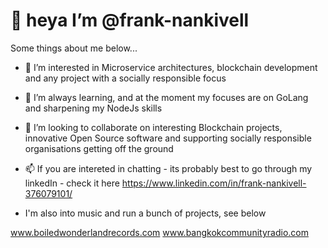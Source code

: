 # 🤙 heya I’m @frank-nankivell

Some things about me below...

- 👀 I’m interested in Microservice architectures, blockchain development and any project with a socially responsible focus
- 🌱 I’m always learning, and at the moment my focuses are on GoLang and sharpening my NodeJs skills
- 💞️ I’m looking to collaborate on interesting Blockchain projects, innovative Open Source software and supporting socially responsible organisations getting off the ground
- 📫 If you are intereted in chatting - its probably best to go through my linkedIn - check it here https://www.linkedin.com/in/frank-nankivell-376079101/

- I'm also into music and run a bunch of projects, see below

www.boiledwonderlandrecords.com
www.bangkokcommunityradio.com

<!---
frank-nankivell/frank-nankivell is a ✨ special ✨ repository because its `README.md` (this file) appears on your GitHub profile.
You can click the Preview link to take a look at your changes.
--->
